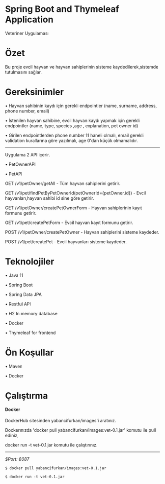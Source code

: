 
# Spring Boot and Thymeleaf Application

Veteriner Uygulaması

  
# Özet

Bu proje evcil hayvan ve hayvan sahiplerinin sisteme kaydedilerek,sistemde tutulmasını sağlar.

# Gereksinimler

• Hayvan sahibinin kaydı için gerekli endpointler (name, surname, address, phone number, email)

• İstenilen hayvan sahibine, evcil hayvan kaydı yapmak için gerekli endpointler (name, type, species ,age , explanation, pet owner id)

• Girilen endpointlerden phone number 11 haneli olmalı, email gerekli validation kurallarına göre yazılmalı, age 0'dan küçük olmamalıdır.
___

   Uygulama 2 API içerir.
  
• PetOwnerAPI

• PetAPI

  GET /v1/petOwner/getAll - Tüm hayvan sahiplerini getirir.
  
  GET /v1/pet/findPetByPetOwnerId(petOwnerId={petOwner.id}) - Evcil hayvanları,hayvan sahibi id sine göre getirir.
  
  GET /v1/petOwner/createPetOwnerForm - Hayvan sahiplerinin kayıt formunu getirir.
  
  GET /v1/pet/createPetForm - Evcil hayvan kayıt formunu getirir.

  POST /v1/petOwner/createPetOwner - Hayvan sahiplerini sisteme kaydeder.
  
  POST /v1/pet/createPet - Evcil hayvanları sisteme kaydeder.

# Teknolojiler

• Java 11

• Spring Boot

• Spring Data JPA

• Restful API 

• H2 In memory database

• Docker

• Thymeleaf for frontend

# Ön Koşullar

• Maven

• Docker

# Çalıştırma

####  Docker
  
  DockerHub sitesinden yabancifurkan/images'i aratınız.
  
  Dockerınızda 'docker pull yabancifurkan/images:vet-0.1.jar' komutu ile pull ediniz,
  
  docker run -t vet-0.1.jar komutu ile çalıştırınız.
  ___
  *$Port: 8087*
  ```ssh
  $ docker pull yabancifurkan/images:vet-0.1.jar
   ```
   
  ```ssh
  $ docker run -t vet-0.1.jar
  ```
  
